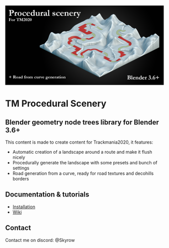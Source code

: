 <p align="center">
  <img width="1000" height="auto" src="https://github.com/Skyrooow/TM-Procedural-Scenery-Lib/blob/main/Images/Cover.png?raw=true">
</p>

# TM Procedural Scenery
## Blender geometry node trees library for Blender 3.6+
This content is made to create content for Trackmania2020, it features:
- Automatic creation of a landscape around a route and make it flush nicely
- Procedurally generate the landscape with some presets and bunch of settings
- Road generation from a curve, ready for road textures and decohills borders

## Documentation & tutorials
- [Installation](https://github.com/Skyrooow/TM-Procedural-Scenery-Lib/wiki/1%E2%80%90Installation)
- [Wiki](https://github.com/Skyrooow/TM-Procedural-Scenery-Lib/wiki)

## Contact
Contact me on discord: @Skyrow
